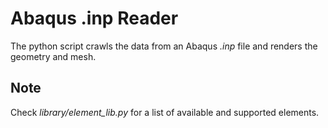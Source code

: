 # Abaqus .inp Reader
The python script crawls the data from an Abaqus *.inp* file and renders the geometry and mesh.

## Note
Check *library/element_lib.py* for a list of available and supported elements.